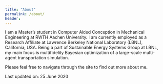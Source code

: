 ```yaml
---
title: "About"
permalink: /about/
header:
---
```


I am a Master’s student in Computer Aided Conception in Mechanical Engineering at RWTH Aachen University. I am currently employed as a Research Affiliate at Lawrence Berkeley National Laboratory (LBNL), California, USA. Being a part of Sustainable Energy Systems Group at LBNL, my main focus is multifidelity Bayesian optimization of a large-scale multi-agent transportation simulation.

Please feel free to navigate through the site to find out more about me.

Last updated on: 25 June 2020
